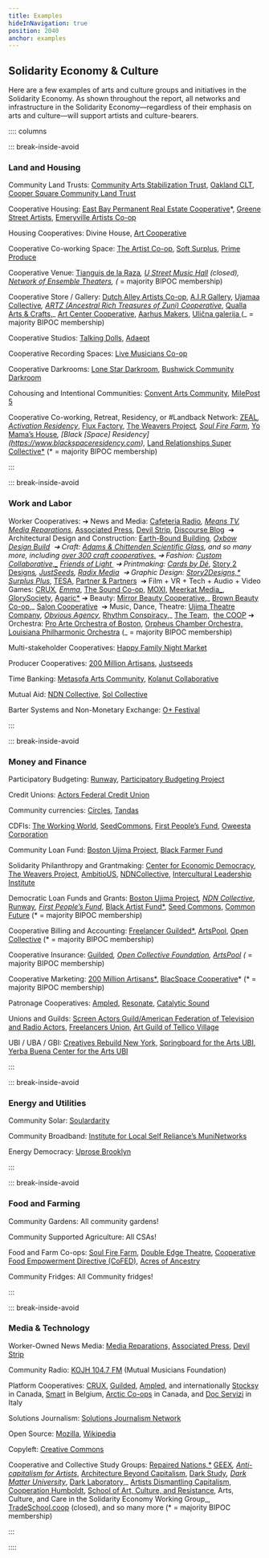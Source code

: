 ```yaml
---
title: Examples
hideInNavigation: true
position: 2040
anchor: examples
---
```


## Solidarity Economy & Culture

Here are a few examples of arts and culture groups and initiatives in the Solidarity Economy. As shown throughout the report, all networks and infrastructure in the Solidarity Economy—regardless of their emphasis on arts and culture—will support artists and culture-bearers.

:::: columns

::: break-inside-avoid

### Land and Housing 

Community Land Trusts: [Community Arts Stabilization Trust](https://cast-sf.org/), [Oakland CLT](https://oakclt.org/), [Cooper Square Community Land Trust](https://wp.nyu.edu/land/whats-the-cooper-square-community-land-trust/)

Cooperative Housing: [East Bay Permanent Real Estate Cooperative](https://ebprec.org/)\*, [Greene Street Artists](https://www.greenestreetartists.org), [Emeryville Artists Co-op](http://www.emeryvilleartistscoop.org/)

Housing Cooperatives: Divine House, [Art Cooperative](https://www.ic.org/artcommunes/)

Cooperative Co-working Space: [The Artist Co-op](https://www.theartistco-op.com), [Soft Surplus](https://softsurpl.us/), [Prime Produce](https://www.primeproduce.coop/)

Cooperative Venue: [Tianguis de la Raza](https://www.instagram.com/tianguis.raza/?hl=en)_, [U Street Music Hall](https://www.facebook.com/uhalldc/) (closed), [Network of Ensemble Theaters](http://www.ensembletheaters.net/), (_ = majority BIPOC membership)

Cooperative Store / Gallery: [Dutch Alley Artists Co-op](http://www.dutchalleyartistsco-op.com/aboutus.html), [A.I.R Gallery](https://www.airgallery.org), [Ujamaa Collective](http://www.ujamaacollective.org/)_, [ARTZ (Ancestral Rich Treasures of Zuni) Cooperative](https://zunipuebloart.com/artz-co-op)_, [Qualla Arts & Crafts,](https://quallaartsandcrafts.com)_ [Art Center Cooperative](http://www.tacjacksonville.org/about/), [Aarhus Makers](https://aarhusmakers.com/), [Ulična galerija ](https://www.ulicnagalerija.rs)(_ = majority BIPOC membership)

Cooperative Studios: [Talking Dolls](http://talkingdollsdetroit.com/), [Adaept](https://adaept.design)

Cooperative Recording Spaces: [Live Musicians Co-op](https://www.livemusicianscoop.com/?fbclid=IwAR3lVIM63gnYMMwMFcEYdlb1ZnVm0yUW4LkoOD0NxhUcceEYKZdnc8qKMgg)

Cooperative Darkrooms: [Lone Star Darkroom](https://www.lonestardarkroom.com), [Bushwick Community Darkroom](https://www.bushwickcommunitydarkroom.com) [](http://www.clayartpotterygroup.com/about-us.html)

Cohousing and Intentional Communities: [Convent Arts Community](https://www.ic.org/artcommunes/), [MilePost 5](https://www.ic.org/artcommunes/)

Cooperative Co-working, Retreat, Residency, or #Landback Network: [ZEAL](https://www.policylink.org/node/62766)_, [Activation Residency](https://activationresidency.com/)_, [Flux Factory](https://www.fluxfactory.org), [The Weavers Project](https://www.theweaversproject.org)_, [Soul Fire Farm](https://www.soulfirefarm.org)_, [Yo Mama’s House](https://www.yomamashouse.com)_, [Black \[Space] Residency](https://www.blackspaceresidency.com),_ [Land Relationships Super Collective\*](http://www.landrelationships.com/introduction) (\* = majority BIPOC membership)

:::

::: break-inside-avoid

### Work and Labor

Worker Cooperatives: [](http://www.rhythmconspiracy.com/)➔ News and Media: [Cafeteria Radio](https://www.cafeteria.fm/about)_, [Means TV](https://means.tv),   [Media Reparations](https://mediareparations.org)_, [Associated Press](https://www.ap.org), [Devil Strip](https://thedevilstrip.com), [Discourse Blog](https://discourseblog.com)  ➔ Architectural Design and Construction: [Earth-Bound Building](https://www.earthboundbuilding.com)_, [Oxbow Design Build](https://oxbowdesignbuild.com)  ➔ Craft: [Adams & Chittenden Scientific Glass](https://adamschittenden.com/), and so many more, including [over 300 craft cooperatives.](https://www.rd.usda.gov/files/cir55.pdf) ➔ Fashion: [Custom Collaborative,_](https://www.customcollaborative.org/) [Friends of Light ](https://www.friendsoflight.net/) ➔ Printmaking: [Cards by Dé](https://cardsbyde.com)_, [Story 2 Designs](https://www.story2designs.com)_, [JustSeeds](https://justseeds.org), [Radix Media](https://radixmedia.org)  ➔ Graphic Design: [Story2Designs,\*](https://www.story2designs.com/services/) [Surplus Plus](https://softsurpl.us/)_, [TESA](https://www.tesacollective.com/), [Partner & Partners](https://partnerandpartners.com/)  ➔ Film + VR + Tech + Audio + Video Games: [CRUX](https://crux.coop)_, [Emma](https://emma.coop/)_, [The Sound Co-op](https://www.soundcoop.tv), [MOXI](https://www.wehavemoxi.com), [Meerkat Media_](https://www.meerkatmedia.org/), [GlorySociety](http://theglorysociety.com/), [Agaric\*](https://agaric.coop/) ➔ Beauty: [Mirror Beauty Cooperative](https://www.instagram.com/mirror_cooperative_/?hl=en),_ [Brown Beauty Co-op](https://www.brownbeautyco-op.com/),_ [Salon Cooperative](https://saloncooperative.com/about)  ➔ Music, Dance, Theatre: [Ujima Theatre Company](https://www.ujimacoinc.org)_, [Obvious Agency](https://howlround.com/obvious-agency-and-creative-cooperative-futures)_, [Rhythm Conspiracy](https://www.facebook.com/RhythmConspirac/),_ [The Team,](http://theteamplays.org/)  [the COOP](https://www.thecoopnyc.org/mission-history) ➔ Orchestra: [Pro Arte Orchestra of Boston](https://www.proarte.org/history), [Orpheus Chamber Orchestra,](http://www.orpheusnyc.com/about.html) [Louisiana Philharmonic Orchestra](http://www.lpomusic.com/?q=Orchestra) (_ = majority BIPOC membership)

Multi-stakeholder Cooperatives: [Happy Family Night Market](https://www.happyfamilymkt.com/mission)

Producer Cooperatives: [200 Million Artisans](https://200millionartisans.org/about), [Justseeds](https://justseeds.org/)

Time Banking: [Metasofa Arts Community](https://www.ic.org/directory/metasofa-artists-community/), [Kolanut Collaborative](https://kolanutcollab.org/)

Mutual Aid: [NDN Collective](https://ndncollective.org/), [Sol Collective](http://www.solcollective.org/)

Barter Systems and Non-Monetary Exchange: [O+ Festival](https://www.nytimes.com/2013/11/16/arts/music/the-o-festival-expands-to-san-francisco.html)

:::

::: break-inside-avoid

### Money and Finance

Participatory Budgeting: [Runway](https://www.runway.family/runway-overview), [Participatory Budgeting Project](https://www.participatorybudgeting.org/)

Credit Unions: [Actors Federal Credit Union](https://www.actorsfcu.com/)

Community currencies: [Circles](https://www.therightscollective.com/solidarity-circles), [Tandas](http://www.anthropology.uci.edu/~wmmaurer/courses/anthro_money_2004/Tandas.htm)

CDFIs: [The Working World](https://www.theworkingworld.org/us/), [SeedCommons](https://seedcommons.org/), [First People’s Fund](https://www.firstpeoplesfund.org/), [Oweesta Corporation](https://www.oweesta.org/)

Community Loan Fund: [Boston Ujima Project](https://www.ujimaboston.com/), [Black Farmer Fund](https://www.blackfarmerfund.org/)

Solidarity Philanthropy and Grantmaking: [Center for Economic Democracy](https://www.economicdemocracy.us/), [The Weavers Project](https://www.theweaversproject.org/history), [AmbitioUS](https://ambitio-us.org/), [NDNCollective](https://ndncollective.org/), [Intercultural Leadership Institute](http://www.weareili.org)

Democratic Loan Funds and Grants: [Boston Ujima Project](https://www.ujimaboston.com/)_, [NDN Collective](https://ndncollective.org)_, [Runway](https://www.runway.family)_, [First People’s Fund](https://www.firstpeoplesfund.org)_, [Black Artist Fund\*](https://www.blackartistfund.org), [Seed Commons](https://seedcommons.org), [Common Future](https://www.commonfuture.co) (\* = majority BIPOC membership)

Cooperative Billing and Accounting: [Freelancer Guilded\*](https://users.guilded.coop), [ArtsPool](https://artspool.co), [Open Collective](https://opencollective.com/) (\* = majority BIPOC membership)

Cooperative Insurance: [Guilded](https://users.guilded.coop)_, [Open Collective Foundation](https://opencollective.com/foundation), [ArtsPool](https://artspool.co) (_ = majority BIPOC membership)

Cooperative Marketing: [200 Million Artisans\*,](https://200millionartisans.org) [BlacSpace Cooperative](http://www.bambdcdc.com)\* (\* = majority BIPOC membership)

Patronage Cooperatives: [Ampled](https://www.ampled.com/), [Resonate](https://resonate.is/), [Catalytic Sound](https://catalyticsound.com)

Unions and Guilds: [Screen Actors Guild/American Federation of Television and Radio Actors](https://www.sagaftra.org), [Freelancers Union](https://www.freelancersunion.org/), [Art Guild of Tellico Village](https://www.tellicoartguild.com)

UBI / UBA / GBI: [Creatives Rebuild New York,](https://www.creativesrebuildny.org) [Springboard for the Arts UBI](https://springboardforthearts.org/guaranteed-income-for-artists/), [Yerba Buena Center for the Arts UBI](https://ybca.org/guaranteed-income-pilot/)

:::

::: break-inside-avoid

### Energy and Utilities

Community Solar: [Soulardarity](https://www.soulardarity.com/)

Community Broadband: [Institute for Local Self Reliance’s MuniNetworks](https://muninetworks.org/)

Energy Democracy: [Uprose Brooklyn](https://www.uprose.org/sunset-park-solar)

:::

::: break-inside-avoid

### Food and Farming

Community Gardens: All community gardens!

Community Supported Agriculture: All CSAs!

Food and Farm Co-ops: [Soul Fire Farm](https://www.soulfirefarm.org/), [Double Edge Theatre](https://doubleedgetheatre.org/), [Cooperative Food Empowerment Directive (CoFED)](https://www.cofed.coop/), [Acres of Ancestry](https://acresofancestry.org/)

Community Fridges: All Community fridges!

:::

::: break-inside-avoid

### Media & Technology

Worker-Owned News Media: [Media Reparations,](https://mediareparations.org/) [Associated Press](https://www.ap.org/about/), [Devil Strip](https://thedevilstrip.com/)

Community Radio: [KOJH 104.7 FM](https://www.kojhfm.org/) (Mutual Musicians Foundation)

Platform Cooperatives: [CRUX](https://crux.pory.app/), [Guilded](https://www.usworker.coop/guilded/), [Ampled](https://www.ampled.com/), and internationally [Stocksy](https://www.stocksy.com/) in Canada, [Smart](https://smart.coop/) in Belgium, [Arctic Co-ops](https://arctic-coop.com/) in Canada, and [Doc Servizi](https://docservizi.retedoc.net/en/) in Italy

Solutions Journalism: [Solutions Journalism Network](https://www.solutionsjournalism.org/)

Open Source: [Mozilla](https://www.mozilla.org/en-US/), [Wikipedia](https://www.wikipedia.org/)

Copyleft: [Creative Commons](https://creativecommons.org/)

Cooperative and Collective Study Groups: [Repaired Nations,\*](http://repairednations.org/) [GEEX](https://geex.glass/)_, [Anti- capitalism for Artists](https://www.anticapitalismforartists.com)_, [Architecture Beyond Capitalism](https://abc.architecture-lobby.org/), [Dark Study](https://www.darkstudy.net/)_, [Dark Matter University](https://darkmatteruniversity.org/)_, [Dark Laboratory](https://www.darklaboratory.com/),_ [Artists Dismantling Capitalism](https://cooperationhumboldt.com/dismantle-capitalism/), [Cooperation Humboldt](https://cooperationhumboldt.com/study-groups-2/), [School of Art, Culture, and Resistance](https://peoplesforum.org/event/applications-open-school-of-art-culture-and-resistance/), Arts, Culture, and Care in the Solidarity Economy Working Group_, [TradeSchool.coop](https://tradeschool.coop) (closed), and so many more (\* = majority BIPOC membership)

:::

::::

